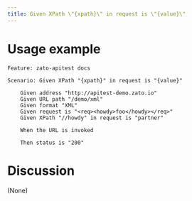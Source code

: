 ```yaml
---
title: Given XPath \"{xpath}\" in request is \"{value}\"
---
```


Usage example
=============

    Feature: zato-apitest docs

    Scenario: Given XPath "{xpath}" in request is "{value}"

        Given address "http://apitest-demo.zato.io"
        Given URL path "/demo/xml"
        Given format "XML"
        Given request is "<req><howdy>foo</howdy></req>"
        Given XPath "//howdy" in request is "partner"

        When the URL is invoked

        Then status is "200"

Discussion
==========

(None)
